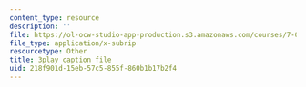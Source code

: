```yaml
---
content_type: resource
description: ''
file: https://ol-ocw-studio-app-production.s3.amazonaws.com/courses/7-014-introductory-biology-spring-2005/218f901d15eb57c5855f860b1b17b2f4_lm8ywGl9AIQ.vtt
file_type: application/x-subrip
resourcetype: Other
title: 3play caption file
uid: 218f901d-15eb-57c5-855f-860b1b17b2f4
---
```


